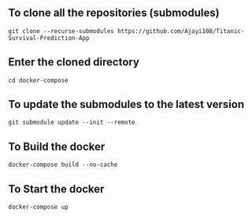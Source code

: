 ## To clone all the repositories (submodules)
```
git clone --recurse-submodules https://github.com/Ajayi108/Titanic-Survival-Prediction-App
```

## Enter the cloned directory
```
cd docker-compose
```

## To update the submodules to the latest version
```
git submodule update --init --remote
```

## To Build the docker
```
docker-compose build --no-cache
```

## To Start the docker
```
docker-compose up
```

